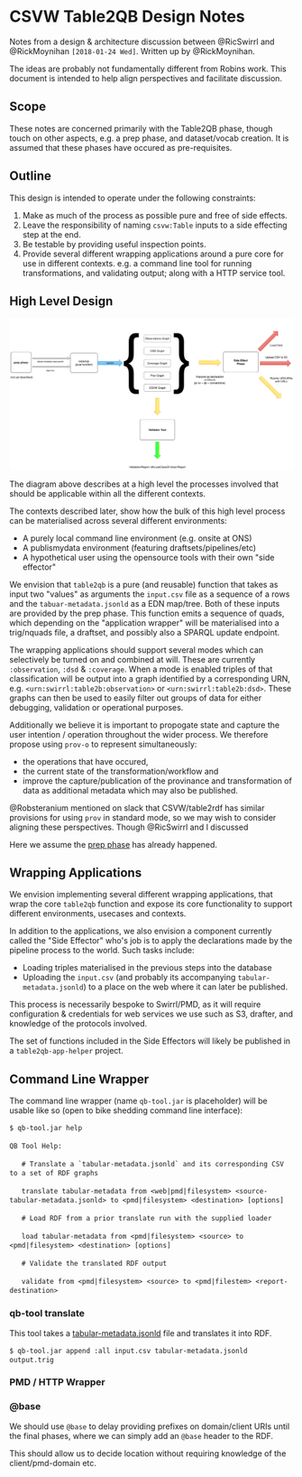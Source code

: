 # CSVW Table2QB Design Notes

Notes from a design & architecture discussion between @RicSwirrl and
@RickMoynihan `[2018-01-24 Wed]`.  Written up by @RickMoynihan.

The ideas are probably not fundamentally different from Robins work.
This document is intended to help align perspectives and facilitate
discussion.

## Scope

These notes are concerned primarily with the Table2QB phase, though
touch on other aspects, e.g. a prep phase, and dataset/vocab creation.
It is assumed that these phases have occured as pre-requisites.

## Outline

This design is intended to operate under the following constraints:

1. Make as much of the process as possible pure and free of side effects.
2. Leave the responsibility of naming `csvw:Table` inputs to a side
   effecting step at the end.
3. Be testable by providing useful inspection points.
4. Provide several different wrapping applications around a pure core
   for use in different contexts.  e.g. a command line tool for
   running transformations, and validating output; along with a HTTP
   service tool.

## High Level Design

![table2qb overview](img/table2qb-overview-1.svg)

The diagram above describes at a high level the processes involved
that should be applicable within all the different contexts.

The contexts described later, show how the bulk of this high level
process can be materialised across several different environments:

- A purely local command line environment (e.g. onsite at ONS)
- A publismydata environment (featuring draftsets/pipelines/etc)
- A hypothetical user using the opensource tools with their own "side
  effector"

We envision that `table2qb` is a pure (and reusable) function that
takes as input two "values" as arguments the `input.csv` file as a
sequence of a rows and the `tabuar-metadata.jsonld` as a EDN map/tree.
Both of these inputs are provided by the prep phase.  This function
emits a sequence of quads, which depending on the "application
wrapper" will be materialised into a trig/nquads file, a draftset, and
possibly also a SPARQL update endpoint.

The wrapping applications should support several modes which can
selectively be turned on and combined at will.  These are currently
`:observation`, `:dsd` & `:coverage`.  When a mode is enabled triples
of that classification will be output into a graph identified by a
corresponding URN, e.g. `<urn:swirrl:table2b:observation>` or
`<urn:swirrl:table2b:dsd>`.  These graphs can then be used to easily
filter out groups of data for either debugging, validation or
operational purposes.

Additionally we believe it is important to propogate state and capture
the user intention / operation throughout the wider process.  We
therefore propose using `prov-o` to represent simultaneously:

- the operations that have occured, 
- the current state of the transformation/workflow and
- improve the capture/publication of the provinance and transformation
  of data as additional metadata which may also be published.

@Robsteranium mentioned on slack that CSVW/table2rdf has similar
provisions for using `prov` in standard mode, so we may wish to
consider aligning these perspectives.  Though @RicSwirrl and I
discussed

Here we assume the [prep phase](#prep-phase) has already happened.  

## Wrapping Applications

We envision implementing several different wrapping applications, that
wrap the core `table2qb` function and expose its core functionality to
support different environments, usecases and contexts.

In addition to the applications, we also envision a component
currently called the "Side Effector" who's job is to apply the
declarations made by the pipeline process to the world.  Such tasks
include:

- Loading triples materialised in the previous steps into the database
- Uploading the `input.csv` (and probably its accompanying
  `tabular-metadata.jsonld`) to a place on the web where it can later
  be published.

This process is necessarily bespoke to Swirrl/PMD, as it will require
configuration & credentials for web services we use such as S3,
drafter, and knowledge of the protocols involved.

The set of functions included in the Side Effectors will likely be
published in a `table2qb-app-helper` project.

## Command Line Wrapper

The command line wrapper (name `qb-tool.jar` is placeholder) will be
usable like so (open to bike shedding command line interface):

```
$ qb-tool.jar help

QB Tool Help:

   # Translate a `tabular-metadata.jsonld` and its corresponding CSV to a set of RDF graphs 
   
   translate tabular-metadata from <web|pmd|filesystem> <source-tabular-metadata.jsonld> to <pmd|filesystem> <destination> [options]

   # Load RDF from a prior translate run with the supplied loader

   load tabular-metadata from <pmd|filesystem> <source> to <pmd|filesystem> <destination> [options]
   
   # Validate the translated RDF output

   validate from <pmd|filesystem> <source> to <pmd|filestem> <report-destination>

```

### qb-tool translate

This tool takes
a [tabular-metadata.jsonld](https://www.w3.org/TR/tabular-metadata/)
file and translates it into RDF.



```
$ qb-tool.jar append :all input.csv tabular-metadata.jsonld output.trig
```

### PMD / HTTP Wrapper

### @base

We should use `@base` to delay providing prefixes on domain/client
URIs until the final phases, where we can simply add an `@base` header
to the RDF.

This should allow us to decide location without requiring knowledge of
the client/pmd-domain etc.

